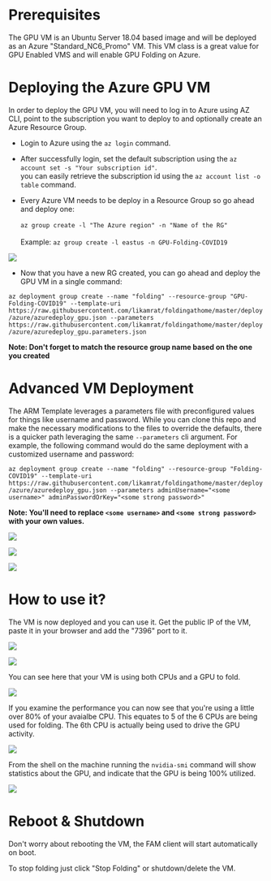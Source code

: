 # Prerequisites



The GPU VM is an Ubuntu Server 18.04 based image and will be deployed as an Azure "Standard_NC6_Promo" VM.  This VM class is a great value for GPU Enabled VMS and will enable GPU Folding on Azure. 

# Deploying the Azure GPU VM

In order to deploy the GPU VM, you will need to log in to Azure using AZ CLI, point to the subscription you want to deploy to and optionally create an Azure Resource Group.

* Login to Azure using the ```az login``` command.

* After successfully login, set the default subscription using the ```az account set -s "Your subscription id"```.<br> you can easily retrieve the subscription id using the ```az account list -o table``` command. 

* Every Azure VM needs to be deploy in a Resource Group so go ahead and deploy one: <br>   
```az group create -l "The Azure region" -n "Name of the RG"``` <br>   
Example: ```az group create -l eastus -n GPU-Folding-COVID19```

![](../img/Azure/rg_01.png)

* Now that you have a new RG created, you can go ahead and deploy the GPU VM in a single command: <br>

```az deployment group create --name "folding" --resource-group "GPU-Folding-COVID19" --template-uri https://raw.githubusercontent.com/likamrat/foldingathome/master/deploy/azure/azuredeploy_gpu.json --parameters https://raw.githubusercontent.com/likamrat/foldingathome/master/deploy/azure/azuredeploy_gpu.parameters.json```

**Note: Don't forget to match the resource group name based on the one you created**

# Advanced VM Deployment

The ARM Template leverages a parameters file with preconfigured values for things like username and password.   While you can clone this repo and make the necessary modifications to the files to override the defaults, there is a quicker path leveraging the same ```--parameters``` cli argument.  For example, the following command would do the same deployment with a customized username and password:

```az deployment group create --name "folding" --resource-group "Folding-COVID19" --template-uri https://raw.githubusercontent.com/likamrat/foldingathome/master/deploy/azure/azuredeploy_gpu.json --parameters adminUsername="<some username>" adminPasswordOrKey="<some strong password>" ```

**Note:  You'll need to replace ```<some username>``` and ```<some strong password>``` with your own values.**

![](../img/Azure/az_01.png)

![](../img/Azure/az_02.png)

![](../img/Azure/az_03.png)

# How to use it?

The VM is now deployed and you can use it. Get the public IP of the VM, paste it in your browser and add the "7396" port to it. 

![](../img/Azure/deployed_01.png)

![](../img/Azure/deployed_02.png)

You can see here that your VM is using both CPUs and a GPU to fold.

![](../img/Azure/deployed_03gpu.png)

If you examine the performance you can now see that you're using a little over 80% of your avaialbe CPU.  This equates to 5 of the 6 CPUs are being used for folding.  The 6th CPU is actually being used to drive the GPU activity.

![](../img/Azure/perf_01gpu.png)

From the shell on the machine running the ```nvidia-smi``` command will show statistics about the GPU, and indicate that the GPU is being 100% utilized.

![](../img/Azure/perf_02gpu.png)

# Reboot & Shutdown

Don't worry about rebooting the VM, the FAM client will start automatically on boot. 

To stop folding just click "Stop Folding" or shutdown/delete the VM. 
